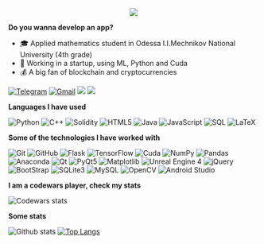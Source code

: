 <div align="center">
	<img src = "https://media.giphy.com/media/KxtZLJlAAwNGUVH2eV/giphy.gif">
</div>

**Do you wanna develop an app?**

-   :mortar_board: Applied mathematics student in Odessa I.I.Mechnikov National University (4th grade)
-   :test_tube: Working in a startup, using ML, Python and Cuda
-   :moneybag: A big fan of blockchain and cryptocurrencies

[![Telegram](https://img.shields.io/badge/-TELEGRAM-2CA5E0?style=for-the-badge&logo=telegram&logoColor=white)](https://t.me/LeaveMyYard)
[![Gmail](https://img.shields.io/badge/-GMAIL-D14836?style=for-the-badge&logo=gmail&logoColor=white)](mailto:zhukovpavel2001@gmail.com)
<a href="http://LeaveMyYard.github.io/donate/bitcoin.html"><img src="https://img.shields.io/badge/-BITCOIN-FCD12A?style=for-the-badge&logo=bitcoin&logoColor=white)"></a>
<a href="http://LeaveMyYard.github.io/donate/ethereum.html"><img src="https://img.shields.io/badge/-ETHEREUM-551A8B?style=for-the-badge&logo=ethereum&logoColor=white)"></a>

**Languages I have used**

![Python](https://img.shields.io/badge/-Python-000000?style=for-the-badge&logo=python)
![C++](https://img.shields.io/badge/-C++-000000?style=for-the-badge&logo=C%2B%2B&logoColor=00599C)
![Solidity](https://img.shields.io/badge/-Solidity-000000?style=for-the-badge&logo=ethereum)
![HTML5](https://img.shields.io/badge/-HTML5-000000?style=for-the-badge&logo=HTML5)
![Java](https://img.shields.io/badge/-Java-000000?style=for-the-badge&logo=Java)
![JavaScript](https://img.shields.io/badge/-JavaScript-000000?style=for-the-badge&logo=javascript)
![SQL](https://img.shields.io/badge/-SQL-000000?style=for-the-badge&logo=MySQL)
![LaTeX](https://img.shields.io/badge/-LATEX-000000?style=for-the-badge&logo=LaTeX)

**Some of the technologies I have worked with**

![Git](https://img.shields.io/badge/-Git-000000?style=for-the-badge&logo=git&logoColor=F05032)
![GitHub](https://img.shields.io/badge/-GitHub-000000?style=for-the-badge&logo=github&logoColor=FFFFFF)
![Flask](https://img.shields.io/badge/-Flask-000000?style=for-the-badge&logo=flask&logoColor=FFFFFF)
![TensorFlow](https://img.shields.io/badge/-TensorFlow-000000?style=for-the-badge&logo=tensorflow)
![Cuda](https://img.shields.io/badge/-Cuda-000000?style=for-the-badge&logo=nvidia)
![NumPy](https://img.shields.io/badge/-Numpy-000000?style=for-the-badge&logo=python)
![Pandas](https://img.shields.io/badge/-Pandas-000000?style=for-the-badge&logo=pandas)
![Anaconda](https://img.shields.io/badge/-Anaconda-000000?style=for-the-badge&logo=anaconda)
![Qt](https://img.shields.io/badge/-Qt-000000?style=for-the-badge&logo=qt)
![PyQt5](https://img.shields.io/badge/-PyQt5-000000?style=for-the-badge&logo=qt)
![Matplotlib](https://img.shields.io/badge/-Matplotlib-000000?style=for-the-badge&logo=python)
![Unreal Engine 4](https://img.shields.io/badge/-UnrealEngine4-000000?style=for-the-badge&logo=C%2B%2B&)
![jQuery](https://img.shields.io/badge/-jQuery-000000?style=for-the-badge&logo=jQuery&logoColor=0769AD)
![BootStrap](https://img.shields.io/badge/-Bootstrap-000000?style=for-the-badge&logo=bootstrap)
![SQLite3](https://img.shields.io/badge/-SQLite3-000000?style=for-the-badge&logo=sqlite)
![MySQL](https://img.shields.io/badge/-MySQL-000000?style=for-the-badge&logo=mysql&logoColor=FFFFFF)
![OpenCV](https://img.shields.io/badge/-OpenCV-000000?style=for-the-badge&logo=C%2B%2B&)
![Android Studio](https://img.shields.io/badge/-AndroidStudio-000000?style=for-the-badge&logo=android)

**I am a codewars player, check my stats**

![Codewars stats](https://www.codewars.com/users/LeaveMyYard/badges/large)

**Some stats**

![Github stats](https://github-readme-stats.vercel.app/api?username=LeaveMyYard&count_private=true)
[![Top Langs](https://github-readme-stats.vercel.app/api/top-langs/?username=LeaveMyYard&hide=java&layout=compact)](https://github.com/anuraghazra/github-readme-stats)
